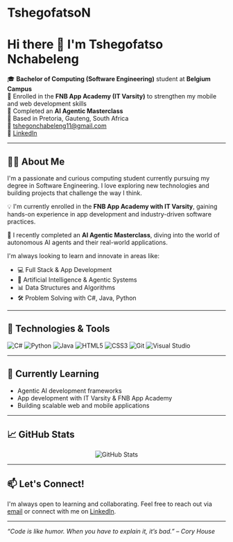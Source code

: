 # TshegofatsoN
# Hi there 👋 I'm Tshegofatso Nchabeleng

🎓 **Bachelor of Computing (Software Engineering)** student at **Belgium Campus**  
📱 Enrolled in the **FNB App Academy (IT Varsity)** to strengthen my mobile and web development skills  
🧠 Completed an **AI Agentic Masterclass**  
📍 Based in Pretoria, Gauteng, South Africa  
📧 tshegonchabeleng11@gmail.com  
🔗 [LinkedIn](https://www.linkedin.com/in/tshegofatso-nchabeleng-986771348)

---

## 👨‍💻 About Me

I'm a passionate and curious computing student currently pursuing my degree in Software Engineering. I love exploring new technologies and building projects that challenge the way I think.

💡 I'm currently enrolled in the **FNB App Academy with IT Varsity**, gaining hands-on experience in app development and industry-driven software practices.

🧠 I recently completed an **AI Agentic Masterclass**, diving into the world of autonomous AI agents and their real-world applications.

I'm always looking to learn and innovate in areas like:

- 💻 Full Stack & App Development  
- 🤖 Artificial Intelligence & Agentic Systems  
- 📊 Data Structures and Algorithms  
- 🛠️ Problem Solving with C#, Java, Python  

---

## 🔧 Technologies & Tools

![C#](https://img.shields.io/badge/-C%23-239120?style=flat&logo=c-sharp&logoColor=white)
![Python](https://img.shields.io/badge/-Python-3776AB?style=flat&logo=python&logoColor=white)
![Java](https://img.shields.io/badge/-Java-007396?style=flat&logo=java&logoColor=white)
![HTML5](https://img.shields.io/badge/-HTML5-E34F26?style=flat&logo=html5&logoColor=white)
![CSS3](https://img.shields.io/badge/-CSS3-1572B6?style=flat&logo=css3&logoColor=white)
![Git](https://img.shields.io/badge/-Git-F05032?style=flat&logo=git&logoColor=white)
![Visual Studio](https://img.shields.io/badge/-Visual%20Studio-5C2D91?style=flat&logo=visual-studio&logoColor=white)

---

## 📘 Currently Learning

- Agentic AI development frameworks  
- App development with IT Varsity & FNB App Academy  
- Building scalable web and mobile applications  

---

## 📈 GitHub Stats

<p align="center">
  <img src="https://github-readme-stats.vercel.app/api?username=Tshego-Codes&show_icons=true&theme=radical" alt="GitHub Stats" />
</p>

---

## 📫 Let's Connect!

I'm always open to learning and collaborating. Feel free to reach out via [email](mailto:tshegonchabeleng11@gmail.com) or connect with me on [LinkedIn](https://www.linkedin.com/in/tshegofatso-nchabeleng-986771348).

---

_“Code is like humor. When you have to explain it, it’s bad.” – Cory House_
